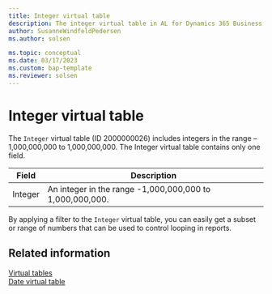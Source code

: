 ```yaml
---
title: Integer virtual table
description: The integer virtual table in AL for Dynamics 365 Business Central
author: SusanneWindfeldPedersen
ms.author: solsen

ms.topic: conceptual
ms.date: 03/17/2023
ms.custom: bap-template
ms.reviewer: solsen
---
```


# Integer virtual table

The `Integer` virtual table (ID 2000000026) includes integers in the range –1,000,000,000 to 1,000,000,000. The Integer virtual table contains only one field.

| Field	| Description |
|-------|-------------|
|Integer| An integer in the range -1,000,000,000 to 1,000,000,000.|

By applying a filter to the `Integer` virtual table, you can easily get a subset or range of numbers that can be used to control looping in reports.

## Related information

[Virtual tables](devenv-virtual-tables.md)  
[Date virtual table](devenv-date-virtual-table.md)